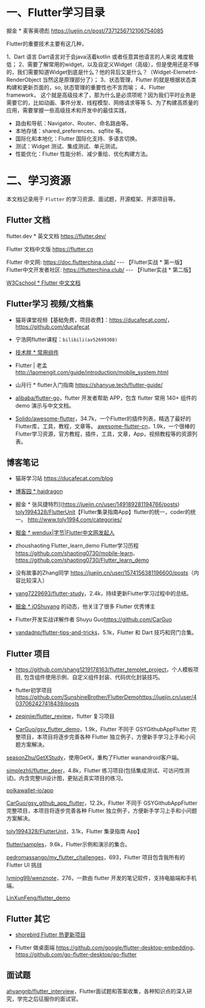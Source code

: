 # 一、Flutter学习目录

掘金 * 麦客奥德彪 <https://juejin.cn/post/7371256712106754085>

Flutter的重要技术主要有这几种，

1、Dart 语言 Dart语言对于会java活着kotlin 或者任意其他语言的人来说 难度极低；
2、需要了解常用的widget，以及自定义Widget（高级），但是使用还是不够的，我们需要知道Widget到底是什么？他的背后又是什么？（Widget-Elemetnt-RenderObject 当然这是原理部分了）；
3、状态管理，Flutter 的就是根据状态类构建和更新页面的，so, 状态管理的重要性也不言而喻；
4、Flutter framework， 这个就是高级技术了，那为什么是必须项呢？因为我们平时业务是需要它的，比如动画、事件分发、线程模型、网络请求等等
5、为了构建高质量的应用，需要掌握一些高级技术和开发中的最佳实践，


* 路由和导航：Navigator、Router、命名路由等。
* 本地存储：shared_preferences、sqflite 等。
* 国际化和本地化：Flutter 国际化支持、多语言切换。
* 测试：Widget 测试、集成测试、单元测试。
* 性能优化：Flutter 性能分析、减少重绘、优化构建方法。



# 二、学习资源

本文档记录用于 `Flutter` 的学习资源、面试题，开源框架、开源项目等。

## Flutter 文档

flutter.dev * 英文文档 <https://flutter.dev/>

Flutter 文档中文版 <https://flutter.cn>

Flutter 中文网: <https://doc.flutterchina.club/> --- 【Flutter实战 * 第一版】
Flutter中文开发者社区: <https://flutterchina.club/> --- 【Flutter实战 * 第二版】

[W3Cschool * Flutter 中文文档](https://www.w3cschool.cn/evilg/)

## Flutter学习 视频/文档集

* 猫哥课堂视频【基础免费，项目收费】：<https://ducafecat.com/>，<https://github.com/ducafecat>

* 宁浩网flutter课程：`bilibili(av52699308)`

* [技术胖 * 常用组件](http://jspang.com/detailed?id=42)

* Flutter | 老孟 <http://laomengit.com/guide/introduction/mobile_system.html>

* 山月行 * flutter入门指南 <https://shanyue.tech/flutter-guide/>

* [alibaba/flutter-go](https://github.com/alibaba/flutter-go)，flutter 开发者帮助 APP，包含 flutter 常用 140+ 组件的demo 演示与中文文档。

* [Solido/awesome-flutter](https://github.com/Solido/awesome-flutter)，34.7k，一个Flutter的插件列表，精选了最好的Flutter库，工具，教程，文章等。
  [awesome-flutter-cn](https://github.com/crazycodeboy/awesome-flutter-cn)，1.9k，一个很棒的Flutter学习资源，官方教程，插件，工具，文章，App，视频教程等的资源列表。


## 博客笔记

* 猫哥学习站 <https://ducafecat.com/blog>

* [博客园 * haidragon](https://www.cnblogs.com/haidragon/category/2241526.html)

* 掘金 * 张风捷特烈](https://juejin.cn/user/149189281194766/posts) 
[toly1994328/FlutterUnit](https://github.com/toly1994328/FlutterUnit)【Flutter集录指南App】flutter的统一，coder的统一。
 <http://www.toly1994.com/categories/>

* [掘金 * wendux|字节|Flutter中文网发起人](https://juejin.cn/user/1556564164217784/posts)

* zhoushaoting Flutter_learn_demo Flutter学习历程 <https://github.com/shaoting0730/mobile-learn>、<https://github.com/shaoting0730/Flutter_learn_demo>

* 没有故事的Zhang同学 <https://juejin.cn/user/1574156381196600/posts>（内容比较深入）

* [yang7229693/flutter-study](https://github.com/yang7229693/flutter-study)，2.4k，持续更新Flutter学习过程中的总结。

* [掘金 * iOShuyang](https://juejin.cn/user/1732486056406046) 的动态，他关注了很多 Flutter 优秀博主

* Flutter开发实战详解作者 Shuyu Guo<https://github.com/CarGuo>

* [vandadnp/flutter-tips-and-tricks](https://github.com/vandadnp/flutter-tips-and-tricks)，5.1k，Flutter 和 Dart 技巧和窍门合集。



## Flutter 项目

* <https://github.com/shang1219178163/flutter_templet_project>，个人模板项目, 包含组件使用示例、自定义组件封装、代码优化封装技巧。

* flutter初学项目 <https://github.com/SunshineBrother/FlutterDemo><https://juejin.cn/user/4037062427418439/posts>

* [zeqinjie/flutter_review](https://github.com/zeqinjie/flutter_review)，flutter 复习项目

* [CarGuo/gsy_flutter_demo](https://github.com/CarGuo/gsy_flutter_demo)，1.9k，Flutter 不同于 GSYGithubAppFlutter 完整项目，本项目将逐步完善各种 Flutter 独立例子，方便新手学习上手和小问题方案解决。










[seasonZhu/GetXStudy](https://github.com/seasonZhu/GetXStudy)，使用GetX，重构了Flutter wanandroid客户端。

[simplezhli/flutter_deer](https://github.com/simplezhli/flutter_deer)，4.8k，Flutter 练习项目(包括集成测试、可访问性测试)。内含完整UI设计图，更贴近真实项目的练习。

[polkawallet-io/app](https://github.com/polkawallet-io/app)

[CarGuo/gsy_github_app_flutter](https://github.com/CarGuo/gsy_github_app_flutter)，12.2k，Flutter 不同于 GSYGithubAppFlutter 完整项目，本项目将逐步完善各种 Flutter 独立例子，方便新手学习上手和小问题方案解决。 

[toly1994328/FlutterUnit](https://github.com/toly1994328/FlutterUnit)，3.1k，Flutter 集录指南 App】

[flutter/samples](https://github.com/flutter/samples)，9.6k，Flutter示例和演示的集合。

[pedromassango/my_flutter_challenges](https://github.com/pedromassango/my_flutter_challenges)，693，Flutter 项目包含我所有的 Flutter UI 挑战

[lyming99/wenznote](https://github.com/lyming99/wenznote)，276，一款由 flutter 开发的笔记软件，支持电脑端和手机端。

[LinXunFeng/flutter_demo](https://github.com/LinXunFeng/flutter_demo)


## Flutter 其它

* [shorebird Flutter 热更新项目](https://shorebird.dev/)

* Flutter 做桌面端
<https://github.com/google/flutter-desktop-embedding>、<https://github.com/go-flutter-desktop/go-flutter>


## 面试题

[ahyangnb/flutter_interview](https://github.com/ahyangnb/flutter_interview)，Flutter面试题和答案收集，各种知识点的深入研究，学完之后征服你的面试官。



